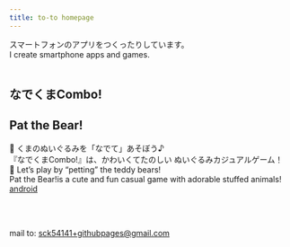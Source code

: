 ```yaml
---
title: to-to homepage
---
```


スマートフォンのアプリをつくったりしています。<br>
I create smartphone apps and games.<br><br>


## なでくまCombo!
## Pat the Bear!
  🧸 くまのぬいぐるみを「なでて」あそぼう♪<br>
  『なでくまCombo!』は、かわいくてたのしい ぬいぐるみカジュアルゲーム！<br>
  🧸 Let’s play by “petting” the teddy bears!<br>
  Pat the Bear!is a cute and fun casual game with adorable stuffed animals!<br>
[android](https://play.google.com/store/apps/details?id=com.toto.NadekumaCombo)

<br>
<br>

mail to: sck54141+githubpages@gmail.com
